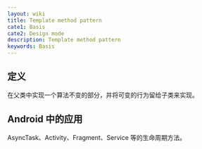 ```yaml
---
layout: wiki
title: Template method pattern
cate1: Basis
cate2: Design mode
description: Template method pattern
keywords: Basis
---
```


## 定义

在父类中实现一个算法不变的部分，并将可变的行为留给子类来实现。

## Android 中的应用

AsyncTask、Activity、Fragment、Service 等的生命周期方法。
